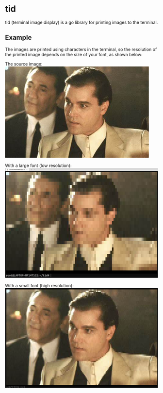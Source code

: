 # tid
tid (terminal image display) is a go library for printing images to the terminal.

## Example

The images are printed using characters in the terminal, so the resolution of the printed image depends on the size of your font, as shown below:

The source image:  
![Source](static/goodfella.jpg)

With a large font (low resolution):  
![Printed - small](static/small_printed.png)

With a small font (high resolution):  
![Printed - large](static/large_printed.png)
